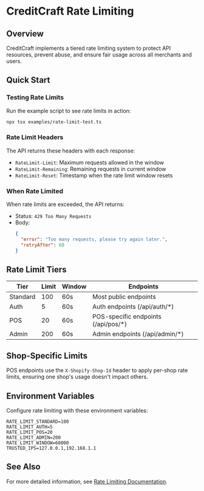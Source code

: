 # CreditCraft Rate Limiting

## Overview
CreditCraft implements a tiered rate limiting system to protect API resources, prevent abuse, and ensure fair usage across all merchants and users.

## Quick Start

### Testing Rate Limits
Run the example script to see rate limits in action:
```bash
npx tsx examples/rate-limit-test.ts
```

### Rate Limit Headers
The API returns these headers with each response:
- `RateLimit-Limit`: Maximum requests allowed in the window
- `RateLimit-Remaining`: Remaining requests in current window
- `RateLimit-Reset`: Timestamp when the rate limit window resets

### When Rate Limited
When rate limits are exceeded, the API returns:
- Status: `429 Too Many Requests`
- Body: 
  ```json
  {
    "error": "Too many requests, please try again later.",
    "retryAfter": 60
  }
  ```

## Rate Limit Tiers

| Tier | Limit | Window | Endpoints |
|------|-------|--------|-----------|
| Standard | 100 | 60s | Most public endpoints |
| Auth | 5 | 60s | Auth endpoints (/api/auth/*) |
| POS | 20 | 60s | POS-specific endpoints (/api/pos/*) |
| Admin | 200 | 60s | Admin endpoints (/api/admin/*) |

## Shop-Specific Limits
POS endpoints use the `X-Shopify-Shop-Id` header to apply per-shop rate limits, ensuring one shop's usage doesn't impact others.

## Environment Variables
Configure rate limiting with these environment variables:
```
RATE_LIMIT_STANDARD=100
RATE_LIMIT_AUTH=5  
RATE_LIMIT_POS=20
RATE_LIMIT_ADMIN=200
RATE_LIMIT_WINDOW=60000
TRUSTED_IPS=127.0.0.1,192.168.1.1
```

## See Also
For more detailed information, see [Rate Limiting Documentation](./rate-limiting.md). 